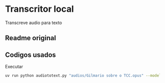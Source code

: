 # Transcritor local

Transcreve audio para texto

## Readme original


## Codigos usados

Executar
```bash
uv run python audiototext.py "audios/Gilmario sobre o TCC.opus" --model large-v3 --output_dir txt --output_format txt --language Portuguese
```